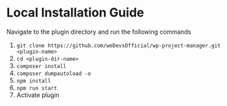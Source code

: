 # Local Installation Guide

Navigate to the plugin directory and run the following commands

1. `git clone https://github.com/weDevsOfficial/wp-project-manager.git <plugin-name>`
2. `cd <plugin-dir-name>`
3. `composer install` 
4. `composer dumpautoload -o`
5. `npm install`
6. `npm run start`
7. Activate plugin
